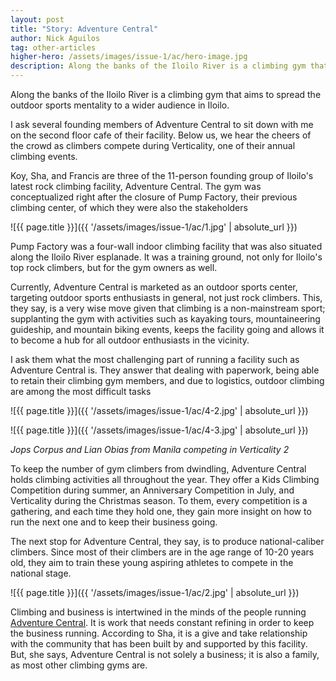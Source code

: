 ```yaml
---
layout: post
title: "Story: Adventure Central"
author: Nick Aguilos
tag: other-articles
higher-hero: /assets/images/issue-1/ac/hero-image.jpg
description: Along the banks of the Iloilo River is a climbing gym that aims to spread the outdoor sports mentality to a wider audience in Iloilo.
---
```


Along the banks of the Iloilo River is a climbing gym that aims to spread the outdoor sports mentality to a wider audience in Iloilo.

I ask several founding members of Adventure Central to sit down with me on the second floor cafe of their facility. Below us, we hear the cheers of the crowd as climbers compete during Verticality, one of their annual climbing events.

Koy, Sha, and Francis are three of the 11-person founding group of Iloilo's latest rock climbing facility, Adventure Central. The gym was conceptualized right after the closure of Pump Factory, their previous climbing center, of which they were also the stakeholders

![{{ page.title }}]({{ '/assets/images/issue-1/ac/1.jpg' | absolute_url }})

Pump Factory was a four-wall indoor climbing facility that was also situated along the Iloilo River esplanade. It was a training ground, not only for Iloilo's top rock climbers, but for the gym owners as well. 

Currently, Adventure Central is marketed as an outdoor sports center, targeting outdoor sports enthusiasts in general, not just rock climbers. This, they say, is a  very wise move given that climbing is a non-mainstream sport; supplanting the gym with activities such as kayaking tours, mountaineering guideship, and mountain biking events, keeps the facility going and allows it to become a hub for all outdoor enthusiasts in the vicinity.

I ask them what the most challenging part of running a facility such as Adventure Central is. They answer that dealing with paperwork, being able to retain their climbing gym members, and due to logistics, outdoor climbing are among the most difficult tasks

<!-- Image Row -->

<div class="image-row 2" markdown="1">
![{{ page.title }}]({{ '/assets/images/issue-1/ac/4-2.jpg' | absolute_url }})

![{{ page.title }}]({{ '/assets/images/issue-1/ac/4-3.jpg' | absolute_url }})
</div>
<em>Jops Corpus and Lian Obias from Manila competing in Verticality 2</em>



To keep the number of gym climbers from dwindling, Adventure Central holds climbing activities all throughout the year. They offer a Kids Climbing Competition during summer, an Anniversary Competition in July, and Verticality during the Christmas season. To them, every competition is a gathering, and each time they hold one, they gain more insight on how to run the next one and to keep their business going.

The next stop for Adventure Central, they say, is to produce national-caliber climbers. Since most of their climbers are in the age range of 10-20 years old, they aim to train these young aspiring athletes to compete in the national stage.

![{{ page.title }}]({{ '/assets/images/issue-1/ac/2.jpg' | absolute_url }})

Climbing and business is intertwined in the minds of the people running [Adventure Central](/directory). It is work that needs constant refining in order to keep the business running. According to Sha, it is a give and take relationship with the community that has been built by and supported by this facility. But, she says, Adventure Central is not solely a business; it is also a family, as most other climbing gyms are.
